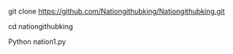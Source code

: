 git clone https://github.com/Nationgithubking/Nationgithubking.git

cd nationgithubking 

Python nation1.py
